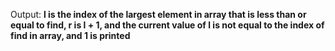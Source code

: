 Output: **l is the index of the largest element in array that is less than or equal to find, r is l + 1, and the current value of l is not equal to the index of find in array, and 1 is printed**
